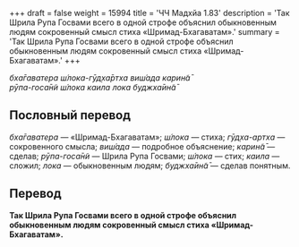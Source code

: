 +++
draft = false
weight = 15994
title = 'ЧЧ Мадхйа 1.83'
description = 'Так Шрила Рупа Госвами всего в одной строфе объяснил обыкновенным людям сокровенный смысл стиха «Шримад-Бхагаватам».'
summary = 'Так Шрила Рупа Госвами всего в одной строфе объяснил обыкновенным людям сокровенный смысл стиха «Шримад-Бхагаватам».'
+++

_бха̄гаватера ш́лока-гӯд̣ха̄ртха виш́ада карин̃а̄  
рӯпа-госа̄н̃и ш́лока каила лока буджха̄ин̃а̄_

## Пословный перевод

_бха̄гаватера_ — «Шримад-Бхагаватам»; _ш́лока_ — стиха; _гӯд̣ха_\-_артха_ — сокровенного смысла; _виш́ада_ — подробное объяснение; _карин̃а̄_ — сделав; _рӯпа_\-_госа̄н̃и_ — Шрила Рупа Госвами; _ш́лока_ — стих; _каила_ — сложил; _лока_ — обыкновенным людям; _буджха̄ин̃а̄_ — сделав понятным.

## Перевод

**Так Шрила Рупа Госвами всего в одной строфе объяснил обыкновенным людям сокровенный смысл стиха «Шримад-Бхагаватам».**

